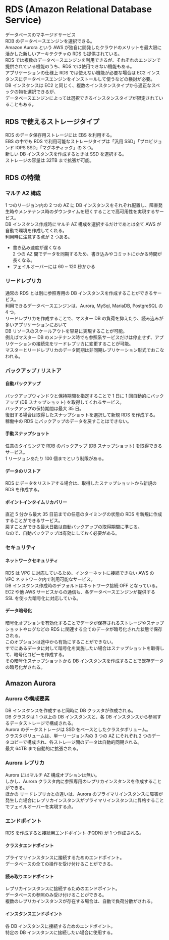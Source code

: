 # RDS (Amazon Relational Database Service)  
データベースのマネージドサービス  
RDB のデータベースエンジンを選択できる。  
Amazon Aurora という AWS が独自に開発したクラウドのメリットを最大限に活かした新しいアーキテクチャの RDS も提供されている。  
RDS では複数のデータベースエンジンを利用できるが、それぞれのエンジンで提供されている機能のうち、RDS では使用できない機能もある。  
アプリケーションの仕様上 RDS では使えない機能が必要な場合は EC2 インスタンスにデータベースエンジンをインストールして使うなどの検討が必要。  
DB インスタンスは EC2 と同じく、複数のインスタンスタイプから適正なスペックの物を選択できるが、  
データベースエンジンによっては選択できるインスタンスタイプが限定されていることもある。  

## RDS で使えるストレージタイプ
RDS のデータ保存用ストレージには EBS を利用する。  
EBS の中でも RDS で利用可能なストレージタイプは「汎用 SSD」「プロビジョンド IOPS SSD」「マグネティック」の 3 つ。  
新しい DB インスタンスを作成するときは SSD を選択する。  
ストレージの容量は 32TB まで拡張が可能。  

## RDS の特徴  

### マルチ AZ 構成
1 つのリージョン内の 2 つの AZ に DB インスタンスをそれぞれ配置し、障害発生時やメンテナンス時のダウンタイムを短くすることで高可用性を実現するサービス。  
DB インスタンス作成時にマルチ AZ 構成を選択するだけであとは全て AWS が自動で環境を作成してくれる。  
利用時に注意する点が 2 つある。  
- 書き込み速度が遅くなる  
  2 つの AZ 間でデータを同期するため、書き込みやコミットにかかる時間が長くなる。  
- フェイルオーバーには 60 ~ 120 秒かかる  

### リードレプリカ  
通常の RDS とは別に参照専用の DB インスタンスを作成することができるサービス。  
利用できるデータベースエンジンは、Aurora, MySql, MariaDB, PostgreSQL の 4 つ。  
リードレプリカを作成することで、マスター DB の負荷を抑えたり、読み込みが多いアプリケーションにおいて  
DB リソースのスケールアウトを容易に実現することが可能。  
例えばマスター DB のメンテナンス時でも参照系サービスだけは停止せず、アプリケーションの接続先をリードレプリカに変更することが可能。  
マスターとリードレプリカのデータ同期は非同期レプリケーション形式でおこなわれる。  

### バックアップ / リストア  

#### 自動バックアップ  
バックアップウィンドウと保持期間を指定することで 1 日に 1 回自動的にバックアップ (DB スナップショット) を取得してくれるサービス。  
バックアップの保持期間は最大 35 日。  
復旧する場合は取得したスナップショットを選択して新規 RDS を作成する。  
稼働中の RDS にバックアップのデータを戻すことはできない。  

#### 手動スナップショット  
任意のタイミングで RDB のバックアップ (DB スナップショット) を取得できるサービス。  
1 リージョンあたり 100 個までという制限がある。  

#### データのリストア  
RDS にデータをリストアする場合は、取得したスナップショットから新規の RDS を作成する。  

#### ポイントインタイムリカバリー  
直近 5 分から最大 35 日前までの任意のタイミングの状態の RDS を新規に作成することができるサービス。  
戻すことができる最大日数は自動バックアップの取得期間に準じる。  
なので、自動バックアップは有効にしておく必要がある。  

### セキュリティ  

#### ネットワークセキュリティ  
RDS は VPC に対応しているため、インターネットに接続できない AWS の VPC ネットワーク内で利用可能なサービス。  
DB インスタンス作成時のデフォルトはネットワーク接続 OFF となっている。  
EC2 や他 AWS サービスからの通信も、各データベースエンジンが提供する SSL を使った暗号化に対応している。  

#### データ暗号化  
暗号化オプションを有効化することでデータが保存されるストレージやスナップショットやログなどの RDS に関連する全てのデータが暗号化された状態で保存される。  
このオプションは途中から有効にすることができない。  
すでにあるデータに対して暗号化を実施したい場合はスナップショットを取得して、暗号化コピーを作成する。  
その暗号化スナップショットから DB インスタンスを作成することで既存データの暗号化がされる。  

## Amazon Aurora  

### Aurora の構成要素
DB インスタンスを作成すると同時に DB クラスタが作成される。  
DB クラスタは 1 つ以上の DB インスタンスと、各 DB インスタンスから参照するデータストレージで構成される。  
Aurora のデータストレージは SSD をベースとしたクラスタボリューム。  
クラスタボリュームは、単一リージョン内の 3 つの AZ にそれぞれ 2 つのデータコピーで構成され、各ストレージ間のデータは自動的同期される。  
最大 64TB まで自動的に拡張される。  

### Aurora レプリカ
Aurora にはマルチ AZ 構成オプションは無い。  
しかし、Aurora クラスタ内に参照専用のレプリカインスタンスを作成することができる。  
ほかの リードレプリカとの違いは、Aurora のプライマリインスタンスに障害が発生した場合にレプリカインスタンスがプライマリインスタンスに昇格することでフェイルオーバーを実現する点。  

### エンドポイント
RDS を作成すると接続用エンドポイント (FQDN) が 1 つ作成される。  

#### クラスタエンドポイント
プライマリインスタンスに接続するためのエンドポイント。  
データベースの全ての操作を受け付けることができる。

#### 読み取りエンドポイント
レプリカインスタンスに接続するためのエンドポイント。  
データベースの参照のみ受け付けることができる。  
複数のレプリカインスタンスが存在する場合は、自動で負荷分散がされる。  

#### インスタンスエンドポイント
各 DB インスタンスに接続するためのエンドポイント。  
特定の DB インスタンスに接続したい場合に使用する。  
